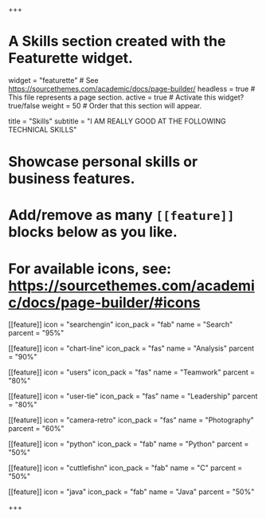 +++
# A Skills section created with the Featurette widget.
widget = "featurette"  # See https://sourcethemes.com/academic/docs/page-builder/
headless = true  # This file represents a page section.
active = true  # Activate this widget? true/false
weight = 50  # Order that this section will appear.

title = "Skills"
subtitle = "I AM REALLY GOOD AT THE FOLLOWING TECHNICAL SKILLS"

# Showcase personal skills or business features.
# 
# Add/remove as many `[[feature]]` blocks below as you like.
# 
# For available icons, see: https://sourcethemes.com/academic/docs/page-builder/#icons

[[feature]]
  icon = "searchengin"
  icon_pack = "fab"
  name = "Search"
  parcent = "95%"
  
[[feature]]
  icon = "chart-line"
  icon_pack = "fas"
  name = "Analysis"
  parcent = "90%"
 
[[feature]]
  icon = "users"
  icon_pack = "fas"
  name = "Teamwork"
  parcent = "80%"

[[feature]]
  icon = "user-tie"
  icon_pack = "fas"
  name = "Leadership"
  parcent = "80%"

[[feature]]
  icon = "camera-retro"
  icon_pack = "fas"
  name = "Photography"
  parcent = "60%"
  
[[feature]]
  icon = "python"
  icon_pack = "fab"
  name = "Python"
  parcent = "50%"
  
[[feature]]
  icon = "cuttlefishn"
  icon_pack = "fab"
  name = "C"
  parcent = "50%"  
  
[[feature]]
  icon = "java"
  icon_pack = "fab"
  name = "Java"
  parcent = "50%" 

+++
